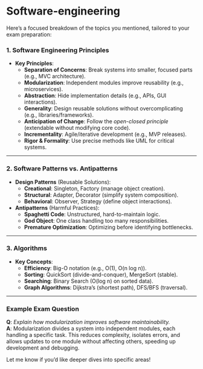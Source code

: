 # Software-engineering
Here’s a focused breakdown of the topics you mentioned, tailored to your exam preparation:

### **1. Software Engineering Principles**  
- **Key Principles**:  
  - **Separation of Concerns**: Break systems into smaller, focused parts (e.g., MVC architecture).  
  - **Modularization**: Independent modules improve reusability (e.g., microservices).  
  - **Abstraction**: Hide implementation details (e.g., APIs, GUI interactions).  
  - **Generality**: Design reusable solutions without overcomplicating (e.g., libraries/frameworks).  
  - **Anticipation of Change**: Follow the *open-closed principle* (extendable without modifying core code).  
  - **Incrementality**: Agile/iterative development (e.g., MVP releases).  
  - **Rigor & Formality**: Use precise methods like UML for critical systems.  

---

### **2. Software Patterns vs. Antipatterns**  
- **Design Patterns** (Reusable Solutions):  
  - **Creational**: Singleton, Factory (manage object creation).  
  - **Structural**: Adapter, Decorator (simplify system composition).  
  - **Behavioral**: Observer, Strategy (define object interactions).  
- **Antipatterns** (Harmful Practices):  
  - **Spaghetti Code**: Unstructured, hard-to-maintain logic.  
  - **God Object**: One class handling too many responsibilities.  
  - **Premature Optimization**: Optimizing before identifying bottlenecks.  

---

### **3. Algorithms**  
- **Key Concepts**:  
  - **Efficiency**: Big-O notation (e.g., O(1), O(n log n)).  
  - **Sorting**: QuickSort (divide-and-conquer), MergeSort (stable).  
  - **Searching**: Binary Search (O(log n) on sorted data).  
  - **Graph Algorithms**: Dijkstra’s (shortest path), DFS/BFS (traversal).  

---

### **Example Exam Question**  
**Q**: *Explain how modularization improves software maintainability.*  
**A**: Modularization divides a system into independent modules, each handling a specific task. This reduces complexity, isolates errors, and allows updates to one module without affecting others, speeding up development and debugging.  

Let me know if you’d like deeper dives into specific areas!
